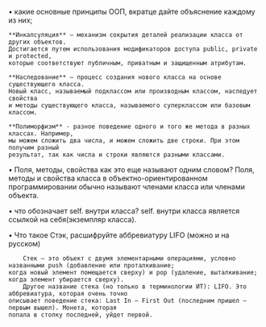 • какие основные принципы ООП, вкратце дайте объяснение каждому из них;

    **Инкапсуляция** – механизм сокрытия деталей реализации класса от других объектов.
    Достигается путем использования модификаторов доступа public, private и protected,
    которые соответствуют публичным, приватным и защищенным атрибутам.

    **Наследование** – процесс создания нового класса на основе существующего класса.
    Новый класс, называемый подклассом или производным классом, наследует свойства
    и методы существующего класса, называемого суперклассом или базовым классом.

    **Полиморфизм** - разное поведение одного и того же метода в разных классах. Например,
    мы можем сложить два числа, и можем сложить две строки. При этом получим разный
    результат, так как числа и строки являются разными классами.

• Поля, методы, свойства как это еще называют одним словом?
        Поля, методы и свойства класса в объектно-ориентированном программировании обычно называют членами класса или 
    членами объекта.

• что обозначает self. внутри класса? 
    self. внутри класса является ссылкой на себя(экземпляр класса).

• Что такое Стэк, расшифруйте аббревиатуру LIFO (можно и на русском)
    
        Стек — это объект с двумя элементарными операциями, условно названными push (добавление или проталкивание;
    когда новый элемент помещается сверху) и pop (удаление, выталкивание; когда элемент убирается сверху).
        Другое название стека (но только в терминологии ИТ): LIFO. Это аббревиатура, которая очень точно
    описывает поведение стека: Last In — First Out (последним пришел — первым вышел). Монета, которая
    попала в стопку последней, уйдет первой.
 
